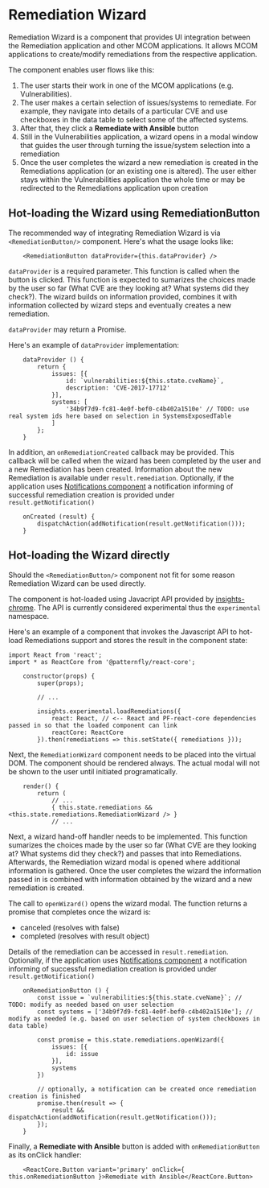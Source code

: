 # Remediation Wizard

Remediation Wizard is a component that provides UI integration between the Remediation application and other MCOM applications. It allows MCOM applications to create/modify remediations from the respective application.

The component enables user flows like this:
1. The user starts their work in one of the MCOM applications (e.g. Vulnerabilities).
1. The user makes a certain selection of issues/systems to remediate.
    For example, they navigate into details of a particular CVE and use checkboxes in the data table to select some of the affected systems.
1. After that, they click a **Remediate with Ansible** button
1. Still in the Vulnerabilities application, a wizard opens in a modal window that guides the user through turning the issue/system selection into a remediation
1. Once the user completes the wizard a new remediation is created in the Remediations application (or an existing one is altered).
    The user either stays within the Vulnerabilities application the whole time or may be redirected to the Remediations application upon creation

## Hot-loading the Wizard using RemediationButton
The recommended way of integrating Remediation Wizard is via `<RemediationButton/>` component.
Here's what the usage looks like:

```JSX
    <RemediationButton dataProvider={this.dataProvider} />
```

`dataProvider` is a required parameter.
This function is called when the button is clicked.
This function is expected to sumarizes the choices made by the user so far (What CVE are they looking at? What systems did they check?).
The wizard builds on information provided, combines it with information collected by wizard steps and eventually creates a new remediation.

`dataProvider` may return a Promise.

Here's an example of `dataProvider` implementation:

```JSX
    dataProvider () {
        return {
            issues: [{
                id: `vulnerabilities:${this.state.cveName}`,
                description: 'CVE-2017-17712'
            }],
            systems: [
                '34b9f7d9-fc81-4e0f-bef0-c4b402a1510e' // TODO: use real system ids here based on selection in SystemsExposedTable
            ]
        };
    }
```

In addition, an `onRemediationCreated` callback may be provided.
This callback will be called when the wizard has been completed by the user and a new Remediation has been created.
Information about the new Remediation is available under `result.remediation`.
Optionally, if the application uses [Notifications component](https://github.com/RedHatInsights/insights-frontend-components/blob/master/doc/components/notifications.md) a notification informing of successful remediation creation is provided under `result.getNotification()`

```JSX
    onCreated (result) {
        dispatchAction(addNotification(result.getNotification()));
    }
```

## Hot-loading the Wizard directly
Should the `<RemediationButton/>` component not fit for some reason Remediation Wizard can be used directly.

The component is hot-loaded using Javacript API provided by [insights-chrome](https://github.com/redhatinsights/insights-chrome).
The API is currently considered experimental thus the `experimental` namespace.

Here's an example of a component that invokes the Javascript API to hot-load Remediations support and stores the result in the component state:
```JSX
import React from 'react';
import * as ReactCore from '@patternfly/react-core';

    constructor(props) {
        super(props);

        // ...

        insights.experimental.loadRemediations({
            react: React, // <-- React and PF-react-core dependencies passed in so that the loaded component can link
            reactCore: ReactCore
        }).then(remediations => this.setState({ remediations }));
```

Next, the `RemediationWizard` component needs to be placed into the virtual DOM.
The component should be rendered always.
The actual modal will not be shown to the user until initiated programatically.
```JSX
    render() {
        return (
            // ...
            { this.state.remediations && <this.state.remediations.RemediationWizard /> }
            // ...
```

Next, a wizard hand-off handler needs to be implemented.
This function sumarizes the choices made by the user so far (What CVE are they looking at? What systems did they check?) and passes that into Remediations.
Afterwards, the Remediation wizard modal is opened where additional information is gathered.
Once the user completes the wizard the information passed in is combined with information obtained by the wizard and a new remediation is created.

The call to `openWizard()` opens the wizard modal.
The function returns a promise that completes once the wizard is:
* canceled (resolves with false)
* completed (resolves with result object)

Details of the remediation can be accessed in `result.remediation`.
Optionally, if the application uses [Notifications component](https://github.com/RedHatInsights/insights-frontend-components/blob/master/doc/components/notifications.md) a notification informing of successful remediation creation is provided under `result.getNotification()`

```JSX
    onRemediationButton () {
        const issue = `vulnerabilities:${this.state.cveName}`; // TODO: modify as needed based on user selection
        const systems = ['34b9f7d9-fc81-4e0f-bef0-c4b402a1510e']; // modify as needed (e.g. based on user selection of system checkboxes in data table)

        const promise = this.state.remediations.openWizard({
            issues: [{
                id: issue
            }],
            systems
        })

        // optionally, a notification can be created once remediation creation is finished
        promise.then(result => {
            result && dispatchAction(addNotification(result.getNotification()));
        });
    }
```

Finally, a **Remediate with Ansible** button is added with `onRemediationButton` as its onClick handler:
```JSX
    <ReactCore.Button variant='primary' onClick={ this.onRemediationButton }>Remediate with Ansible</ReactCore.Button>
```

